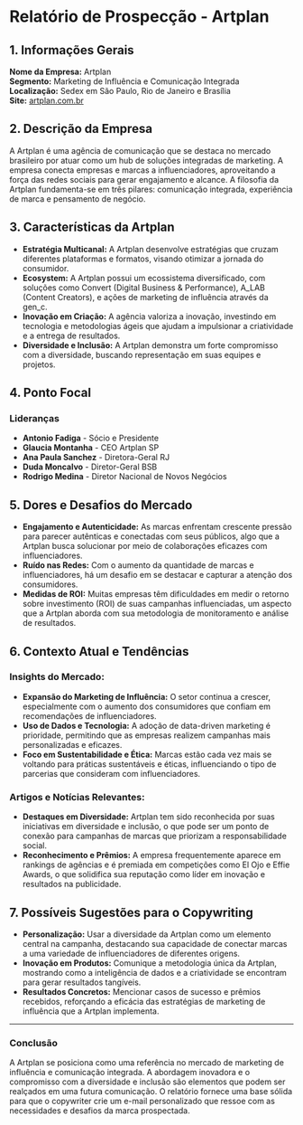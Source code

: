 # Relatório de Prospecção - Artplan

## 1. Informações Gerais
**Nome da Empresa:** Artplan  
**Segmento:** Marketing de Influência e Comunicação Integrada  
**Localização:** Sedex em São Paulo, Rio de Janeiro e Brasília  
**Site:** [artplan.com.br](https://artplan.com.br)

## 2. Descrição da Empresa
A Artplan é uma agência de comunicação que se destaca no mercado brasileiro por atuar como um hub de soluções integradas de marketing. A empresa conecta empresas e marcas a influenciadores, aproveitando a força das redes sociais para gerar engajamento e alcance. A filosofia da Artplan fundamenta-se em três pilares: comunicação integrada, experiência de marca e pensamento de negócio.

## 3. Características da Artplan
- **Estratégia Multicanal:** A Artplan desenvolve estratégias que cruzam diferentes plataformas e formatos, visando otimizar a jornada do consumidor.
- **Ecosystem:** A Artplan possui um ecossistema diversificado, com soluções como Convert (Digital Business & Performance), A_LAB (Content Creators), e ações de marketing de influência através da gen_c.
- **Inovação em Criação:** A agência valoriza a inovação, investindo em tecnologia e metodologias ágeis que ajudam a impulsionar a criatividade e a entrega de resultados.
- **Diversidade e Inclusão:** A Artplan demonstra um forte compromisso com a diversidade, buscando representação em suas equipes e projetos.

## 4. Ponto Focal
### Lideranças
- **Antonio Fadiga** - Sócio e Presidente
- **Glaucia Montanha** - CEO Artplan SP
- **Ana Paula Sanchez** - Diretora-Geral RJ
- **Duda Moncalvo** - Diretor-Geral BSB
- **Rodrigo Medina** - Diretor Nacional de Novos Negócios

## 5. Dores e Desafios do Mercado
- **Engajamento e Autenticidade:** As marcas enfrentam crescente pressão para parecer autênticas e conectadas com seus públicos, algo que a Artplan busca solucionar por meio de colaborações eficazes com influenciadores.
- **Ruído nas Redes:** Com o aumento da quantidade de marcas e influenciadores, há um desafio em se destacar e capturar a atenção dos consumidores.
- **Medidas de ROI:** Muitas empresas têm dificuldades em medir o retorno sobre investimento (ROI) de suas campanhas influenciadas, um aspecto que a Artplan aborda com sua metodologia de monitoramento e análise de resultados.

## 6. Contexto Atual e Tendências
### Insights do Mercado:
- **Expansão do Marketing de Influência:** O setor continua a crescer, especialmente com o aumento dos consumidores que confiam em recomendações de influenciadores.
- **Uso de Dados e Tecnologia:** A adoção de data-driven marketing é prioridade, permitindo que as empresas realizem campanhas mais personalizadas e eficazes.
- **Foco em Sustentabilidade e Ética:** Marcas estão cada vez mais se voltando para práticas sustentáveis e éticas, influenciando o tipo de parcerias que consideram com influenciadores.

### Artigos e Notícias Relevantes:
- **Destaques em Diversidade:** Artplan tem sido reconhecida por suas iniciativas em diversidade e inclusão, o que pode ser um ponto de conexão para campanhas de marcas que priorizam a responsabilidade social.
- **Reconhecimento e Prêmios:** A empresa frequentemente aparece em rankings de agências e é premiada em competições como El Ojo e Effie Awards, o que solidifica sua reputação como líder em inovação e resultados na publicidade.

## 7. Possíveis Sugestões para o Copywriting
- **Personalização:** Usar a diversidade da Artplan como um elemento central na campanha, destacando sua capacidade de conectar marcas a uma variedade de influenciadores de diferentes origens.
- **Inovação em Produtos:** Comunique a metodologia única da Artplan, mostrando como a inteligência de dados e a criatividade se encontram para gerar resultados tangíveis.
- **Resultados Concretos:** Mencionar casos de sucesso e prêmios recebidos, reforçando a eficácia das estratégias de marketing de influência que a Artplan implementa.

---

### Conclusão
A Artplan se posiciona como uma referência no mercado de marketing de influência e comunicação integrada. A abordagem inovadora e o compromisso com a diversidade e inclusão são elementos que podem ser realçados em uma futura comunicação. O relatório fornece uma base sólida para que o copywriter crie um e-mail personalizado que ressoe com as necessidades e desafios da marca prospectada.